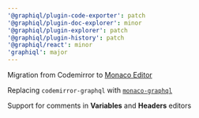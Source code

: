 ```yaml
---
'@graphiql/plugin-code-exporter': patch
'@graphiql/plugin-doc-explorer': minor
'@graphiql/plugin-explorer': patch
'@graphiql/plugin-history': patch
'@graphiql/react': minor
'graphiql': major
---
```


Migration from Codemirror to [Monaco Editor](https://github.com/microsoft/monaco-editor)

Replacing `codemirror-graphql` with [`monaco-graphql`](https://github.com/graphql/graphiql/tree/main/packages/monaco-graphql)

Support for comments in **Variables** and **Headers** editors
